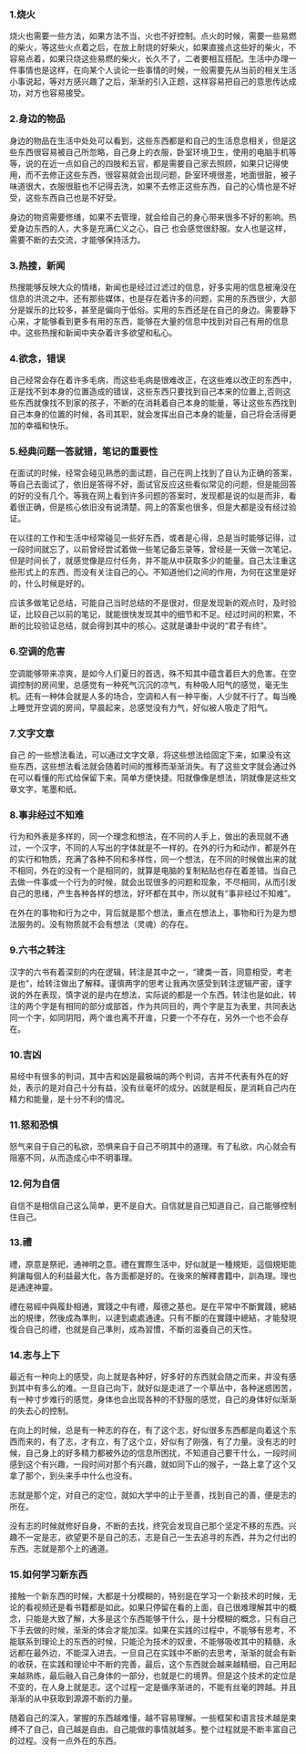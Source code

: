 ### 1.烧火

烧火也需要一些方法，如果方法不当，火也不好控制。点火的时候，需要一些易燃的柴火，等这些火点着之后，在放上耐烧的好柴火，如果直接点这些好的柴火，不容易点着，如果只烧这些易燃的柴火，长久不了，二者要相互搭配。生活中办理一件事情也是这样，在向某个人谈论一些事情的时候，一般需要先从当前的相关生活小事说起，等对方感兴趣了之后，渐渐的引入正题，这样容易把自己的意思传达成功，对方也容易接受。

### 2.身边的物品

身边的物品在生活中处处可以看到，这些东西都是和自己的生活息息相关，但是这些东西很容易被自己所忽略，自己身上的衣服，卧室环境卫生，使用的电脑手机等等，说的在近一点如自己的四肢和五官，都是需要自己家去照顾，如果只记得使用，而不去修正这些东西，很容易就会出现问题，卧室环境很差，地面很脏，被子味道很大，衣服很脏也不记得去洗，如果不去修正这些东西，自己的心情也是不好受，这些东西自己也是不好受。

身边的物资需要修缮，如果不去管理，就会给自己的身心带来很多不好的影响。热爱身边东西的人，大多是充满仁义之心，自己 也会感觉很舒服。女人也是这样，需要不断的去交流，才能够保持活力。

### 3.热搜，新闻

热搜能够反映大众的情绪，新闻也是经过过滤过的信息，好多实用的信息被淹没在信息的洪流之中。还有那些媒体，也是存在着许多的问题，实用的东西很少，大部分是娱乐的比较多，甚至是偏向于低俗。实用的东西还是在自己的身边。需要静下心来，才能够看到更多有用的东西，能够在大量的信息中找到对自己有用的信息中。这些热搜和新闻中夹杂着许多欲望和私心。

### 4.欲念，错误

自己经常会存在着许多毛病，而这些毛病是很难改正，在这些难以改正的东西中，正是找不到本身的位置造成的错误，这些东西只要找到自己本来的位置上,否则这些东西就像找不到家的孩子，不断的在消耗着自己本身的能量，等让这些东西找到自己本身的位置的时候，各司其职，就会发挥出自己本身的能量，自己将会活得更加的幸福和快乐。

### 5.经典问题一答就错，笔记的重要性

在面试的时候，经常会碰见熟悉的面试题，自己在网上找到了自认为正确的答案，等自己去面试了，依旧是答得不好，面试官反应这些看似常见的问题，但是能回答的好的没有几个。等我在网上看到许多问题的答案时，发现都是说的似是而非，看着很正确，但是核心依旧没有说清楚。网上的答案也很多，但是大都是没有经过验证。

在以往的工作和生活中经常碰见一些好东西，或者是心得，总是当时能够记得，过一段时间就忘了，以前曾经尝试着做一些笔记备忘录等，曾经是一天做一次笔记，但是时间长了，就感觉像是应付任务，并不能从中获取多少的能量。自己太注重这些形式上的东西，而没有关注自己的心。不知道他们之间的作用，为何在这里是好的，什么时候是好的。

应该多做笔记总结，可能自己当时总结的不是很对，但是发现新的观点时，及时验证，比较自己以前的笔记，就能很快发现其中的细节和不足。经过时间的积累，不断的比较验证总结，就会得到其中的核心。这就是谦卦中说的“君子有终”。

### 6.空调的危害

空调能够带来凉爽，是如今人们夏日的首选，殊不知其中蕴含着巨大的危害。在空调控制的房间里，总感觉有一种死气沉沉的凉气，有种吸人阳气的感觉，毫无生机。还有一种体会就是人多的场合，空调和人有一种平衡，人少就不行了。每当晚上睡觉开空调的房间，早晨起来，总感觉没有力气，好似被人吸走了阳气。

### 7.文字文章 

自己 的一些想法看法，可以通过文字文章，将这些想法给固定下来，如果没有这些东西，这些想法看法就会随着时间的推移而渐渐消失。有了这些文字就会通过外在可以看懂的形式给保留下来。简单方便快捷。阳就像像是想法，阴就像是这些文章文字，笔墨和纸。

### 8.事非经过不知难

行为和外表是多样的，同一个理念和想法，在不同的人手上，做出的表现就不通过，一个汉字，不同的人写出的字体就是不一样的。在外的行为和动作，都是外在的实行和物质，充满了各种不同和多样性，同一个想法，在不同的时候做出来的就不相同，外在的没有一个是相同的，就算是电脑的复制粘贴也存在着差错。当自己去做一件事或一个行为的时候，就会出现很多的问题和现象，不尽相同，从而引发自己的思绪，产生各种各样的想法，好坏都在其中，所以就有“事非经过不知难”。

在外在的事物和行为之中，背后就是那个想法，重点在想法上，事物和行为是为想法服务的。没有物质就不会有想法（灵魂）的存在。

### 9.六书之转注

汉字的六书有着深刻的内在逻辑，转注是其中之一，“建类一首，同意相受，考老是也”，给转注做出了解释。谨慎两字的思考让我再次感受到转注逻辑严密，谨字说的外在表现，慎字说的是内在想法，实际说的都是一个东西。转注也是如此，转注的两个字是有相同的部分或部首，作为共同目的，两个字是互为表里，共同表达同一个字，如同阴阳，两个谁也离不开谁，只要一个不存在，另外一个也不会存在。

### 10.吉凶

易经中有很多的判词，其中吉和凶是最极端的两个判词，吉并不代表有外在的好处，表示的是对自己十分有益，没有丝毫坏的成分。凶就是相反，是消耗自己内在精力和能量，是十分不利的情况。

### 11.怒和恐惧

怒气来自于自己的私欲，恐惧来自于自己不明其中的道理。有了私欲，内心就会有阻塞不同，从而造成心中不明事理。

### 12.何为自信

自信不是相信自己这么简单，更不是自大。自信就是自己知道自己，自己能够控制住自己。

### 13.禮

禮，原意是祭祀，通神明之意。禮在實際生活中，好似就是一種規矩，這個規矩能夠讓每個人的利益最大化，各方面都是好的。在後來的解釋書籍中，訓為理。理也是通達神靈。

禮在易經中與履卦相通，實踐之中有禮，履德之基也。是在平常中不斷實踐，總結出的規律，然後成為準則，以達到處處通達。只有不斷的在實踐中總結，才能發現復合自己的禮，也就是自己準則，成為習慣，不斷的滋養自己的天性。

### 14.志与上下

最近有一种向上的感受，向上就是各种好，好多好的东西就会随之而来，并没有感到其中有多么的难。一旦自己向下，就好似是走进了一个草丛中，各种迷惑困苦，有一种寸步难行的感觉，身体也会出现各种的不舒服的感觉，自己的身体好似渐渐的失去心的控制。

在向上的时候，总是有一种志的存在，有了这个志，好似很多东西都是向着这个东西而来的，有了志，才有立，有了这个立，好似有了刚强，有了力量。没有志的时候，自己身上的好多精力都被外边的信息所困扰，不知道自己要干什么，一段时间感到这个有兴趣，一段时间对那个有兴趣，就如同下山的猴子，一路上拿了这个又拿了那个，到头来手中什么也没有。

志就是那个定，对自己的定位，就如大学中的止于至善，找到自己的善，便是志的所在。

没有志的时候就修好自身，不断的去找，终究会发现自己那个坚定不移的东西。兴趣不一定是志，欲望更不是自己的志，志是自己一生去追寻的东西，并为之付出的东西。志就是那个上的通道。

### 15.如何学习新东西

接触一个新东西的时候，大都是十分模糊的，特别是在学习一个新技术的时候，无论的看视频还是看书籍都是如此。如果只停留在看的上面，自己很难理解其中的概念，只能是大致了解，大多是这个东西能够干什么，是十分模糊的概念，只有自己下手去做的时候，渐渐的体会才能加深。如果在实践的过程中，不能够有思考，不能联系到理论上的东西的时候，只能沦为技术的奴隶，不能够吸收其中的精髓，永远都在最外边，不能深入进去。一旦自己在实践中不断的去思考，渐渐的就会有新的收获，在实践和理论中不断的完善，最后，这个东西就会越来越精细，自己用起来越熟练，最后融入自己身体的一部分，也就是仁的境界。但是这个技术的定位是不变的，在人身上就是志。这个过程一定是循序渐进的，不能有丝毫的跨越。并且渐渐的从中获取到源源不断的力量。

随着自己的深入，掌握的东西越难懂，越不容易理解。一些框架和语言技术越是束缚不了自己，自己越是自由。自己能做的事情就越多。整个过程就是不断丰富自己的过程。没有一点外在的东西。


